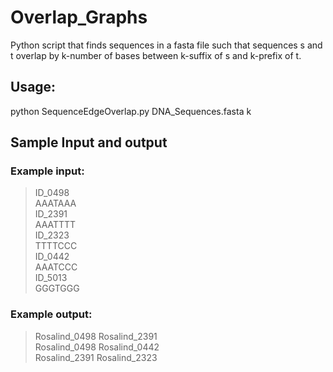 # Overlap_Graphs
Python script that finds sequences in a fasta file such that sequences s and t overlap by k-number of bases between k-suffix of s and k-prefix of t.

## Usage:
python SequenceEdgeOverlap.py DNA_Sequences.fasta k

## Sample Input and output
### Example input:
>ID_0498  
AAATAAA  
>ID_2391  
AAATTTT  
>ID_2323  
TTTTCCC  
>ID_0442  
AAATCCC  
>ID_5013  
GGGTGGG  

### Example output:
>Rosalind_0498 Rosalind_2391  
>Rosalind_0498 Rosalind_0442  
>Rosalind_2391 Rosalind_2323  
